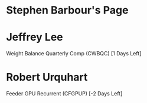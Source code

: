 # Stephen Barbour's Page




# Jeffrey Lee


Weight Balance Quarterly Comp (CWBQC) [1 Days Left]



# Robert Urquhart


Feeder GPU Recurrent (CFGPUP) [-2 Days Left]



